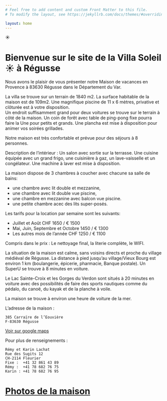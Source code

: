 ```yaml
---
# Feel free to add content and custom Front Matter to this file.
# To modify the layout, see https://jekyllrb.com/docs/themes/#overriding-theme-defaults

layout: home
---
```


☀️
# Bienvenue sur le site de la Villa Soleil ☀️ à Régusse

Nous avons le plaisir de vous présenter notre Maison de vacances en Provence à 83630 Régusse dans le Département du Var.

La villa se trouve sur un terrain de 1840 m2. 
La surface habitable de la maison est de 109m2. 
Une magnifique piscine de 11 x 6 mètres, privative et clôturée est à votre disposition.  
Un endroit suffisamment grand pour deux voitures se trouve sur le terrain à côté de la maison. Un coin de forêt avec table de ping-pong fixe pourra faire la Une pour petits et grands.
Une plancha est mise à disposition pour animer vos soirées grillades.

Notre maison est très confortable et prévue pour des séjours à 8 personnes.

Description de l’intérieur :
Un salon avec sortie sur la terrasse. 
Une cuisine équipée avec un grand frigo, une cuisinière à gaz, un lave-vaisselle et un congélateur. 
Une machine à laver est mise à disposition.

La maison dispose de 3 chambres à coucher avec chacune sa salle de bains:
- une chambre avec lit double et mezzanine,
- une chambre avec lit double vue piscine,
- une chambre en mezzanine avec balcon vue piscine.
- une petite chambre acec des lits super-posés.

Les tarifs pour la location par semaine sont les suivants:

- Juillet et Août CHF 1650 / € 1500
- Mai, Juin, Septembre et Octobre 1450 / € 1300
- Les autres mois de l’année CHF 1250 / € 1100


Compris dans le prix : Le nettoyage final, la literie complète, le WIFI.

La situation de la maison est calme, sans voisins directs et proche du village médiéval de Régusse. La distance à pied jusqu’au village/Vieux Bourg est environ 1 km (boulangerie, épicerie, pharmacie, Banque postale). Un SuperU se trouve à 8 minutes en voiture.

Le Lac Sainte-Croix et les Gorges du Verdon sont situés à 20 minutes en voiture avec des possibilités de faire des sports nautiques comme du pédalo, du canoë, du kayak et de la planche à voile.

La maison se trouve à environ une heure de voiture de la mer.

L’adresse de la maison :
```
385 Carraïre de l’Eouvière
F-83630 Régusse
```
[Voir sur google maps][lien_adresse]

Pour plus de renseignements :
```
Rémy et Karin Lachat
Rue des Sugits 12
CH-2114 Fleurier
Fixe :  +41 32 861 43 89 
Rémy :  +41 78 682 76 75 
Karin : +41 78 682 76 95

```

# [Photos de la maison][lien_photos]

[lien_photos]: https://drive.google.com/drive/folders/1u66HSnmbkkYKqmUwEsGjTzSHbqHs_sT5?usp=sharing
[lien_adresse]: https://goo.gl/maps/pRXoCnDuEWykw3zU7
